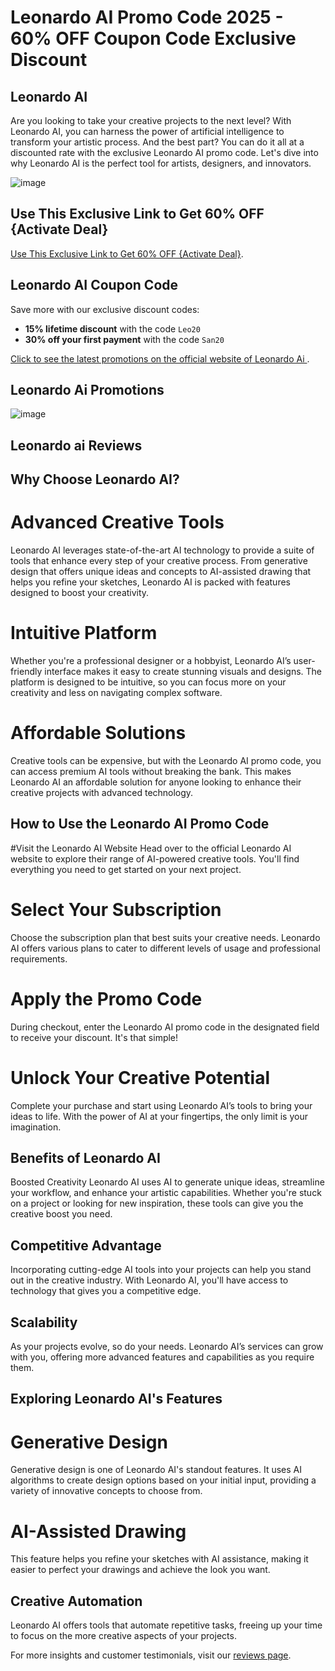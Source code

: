 # Leonardo AI Promo Code 2025 - 60% OFF Coupon Code Exclusive Discount

## Leonardo AI
Are you looking to take your creative projects to the next level? With Leonardo AI, you can harness the power of artificial intelligence to transform your artistic process. And the best part? You can do it all at a discounted rate with the exclusive Leonardo AI promo code. Let's dive into why Leonardo AI is the perfect tool for artists, designers, and innovators.

![image](https://github.com/user-attachments/assets/24c5e31f-0622-4c31-a589-d6b8d6ab211c)

## Use This Exclusive Link to Get 60% OFF {Activate Deal}

[Use This Exclusive Link to Get 60% OFF {Activate Deal}](https://app.leonardo.ai/?via=Fa50).

## Leonardo AI Coupon Code
Save more with our exclusive discount codes:
- **15% lifetime discount** with the code `Leo20`
- **30% off your first payment** with the code `San20`

[Click to see the latest promotions on the official website of Leonardo Ai ]((https://app.leonardo.ai/?via=Fa50)).

## Leonardo Ai Promotions

![image](https://github.com/user-attachments/assets/3d334450-bcb8-463c-a5f7-9e5f18061427)


## Leonardo ai Reviews

## Why Choose Leonardo AI?
# Advanced Creative Tools
Leonardo AI leverages state-of-the-art AI technology to provide a suite of tools that enhance every step of your creative process. From generative design that offers unique ideas and concepts to AI-assisted drawing that helps you refine your sketches, Leonardo AI is packed with features designed to boost your creativity.

# Intuitive Platform
Whether you're a professional designer or a hobbyist, Leonardo AI’s user-friendly interface makes it easy to create stunning visuals and designs. The platform is designed to be intuitive, so you can focus more on your creativity and less on navigating complex software.

# Affordable Solutions
Creative tools can be expensive, but with the Leonardo AI promo code, you can access premium AI tools without breaking the bank. This makes Leonardo AI an affordable solution for anyone looking to enhance their creative projects with advanced technology.

## How to Use the Leonardo AI Promo Code
#Visit the Leonardo AI Website
Head over to the official Leonardo AI website to explore their range of AI-powered creative tools. You'll find everything you need to get started on your next project.

# Select Your Subscription
Choose the subscription plan that best suits your creative needs. Leonardo AI offers various plans to cater to different levels of usage and professional requirements.

# Apply the Promo Code
During checkout, enter the Leonardo AI promo code in the designated field to receive your discount. It's that simple!

# Unlock Your Creative Potential
Complete your purchase and start using Leonardo AI’s tools to bring your ideas to life. With the power of AI at your fingertips, the only limit is your imagination.

## Benefits of Leonardo AI
Boosted Creativity
Leonardo AI uses AI to generate unique ideas, streamline your workflow, and enhance your artistic capabilities. Whether you're stuck on a project or looking for new inspiration, these tools can give you the creative boost you need.

## Competitive Advantage
Incorporating cutting-edge AI tools into your projects can help you stand out in the creative industry. With Leonardo AI, you'll have access to technology that gives you a competitive edge.

## Scalability
As your projects evolve, so do your needs. Leonardo AI’s services can grow with you, offering more advanced features and capabilities as you require them.

## Exploring Leonardo AI's Features
# Generative Design
Generative design is one of Leonardo AI's standout features. It uses AI algorithms to create design options based on your initial input, providing a variety of innovative concepts to choose from.

# AI-Assisted Drawing
This feature helps you refine your sketches with AI assistance, making it easier to perfect your drawings and achieve the look you want.

## Creative Automation
Leonardo AI offers tools that automate repetitive tasks, freeing up your time to focus on the more creative aspects of your projects.

For more insights and customer testimonials, visit our [reviews page](https://app.leonardo.ai/?via=65).
